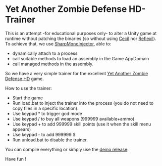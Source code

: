 # Yet Another Zombie Defense HD-Trainer

This is an attempt -for educational purposes only- to alter a Unity game at runtime without patching the binaries (so without using [Cecil](https://github.com/jbevain/cecil) nor [Reflexil](https://github.com/sailro/reflexil)).
To achieve that, we use [SharpMonoInjector](https://github.com/warbler/SharpMonoInjector), able to:
- dynamically attach to a process
- call suitable methods to load an assembly in the Game AppDomain
- call managed methods in the assembly.

So we have a very simple trainer for the excellent [Yet Another Zombie Defense HD](https://store.steampowered.com/app/674750/Yet_Another_Zombie_Defense_HD) game. 

How to use the trainer:
- Start the game 
- Run load.bat to inject the trainer into the process (you do not need to copy files in a specific location).
- Use keypad * to trigger god mode
- Use keypad / to buy all weapons (999999 available+ammo)
- Use keypad + to add 999999 skill points (use it when the skill menu appears)
- Use keypad - to add 999999 $
- Run unload.bat to disable the trainer.

You can compile everything or simply use the [demo release](https://github.com/sailro/YAZDHD-Trainer/releases).

Have fun !
